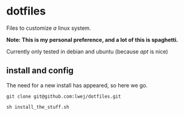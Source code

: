 # dotfiles

Files to customize *a* linux system.

**Note: This is my personal preference, and a lot of this is spaghetti.**

Currently only tested in debian and ubuntu (because *apt* is nice)



## install and config

The need for a new install has appeared, so here we go. 

```
git clone git@github.com:lwej/dotfiles.git
```

```
sh install_the_stuff.sh
```